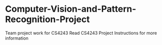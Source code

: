 # Computer-Vision-and-Pattern-Recognition-Project

Team project work for CS4243
Read CS4243 Project Instructions for more information
